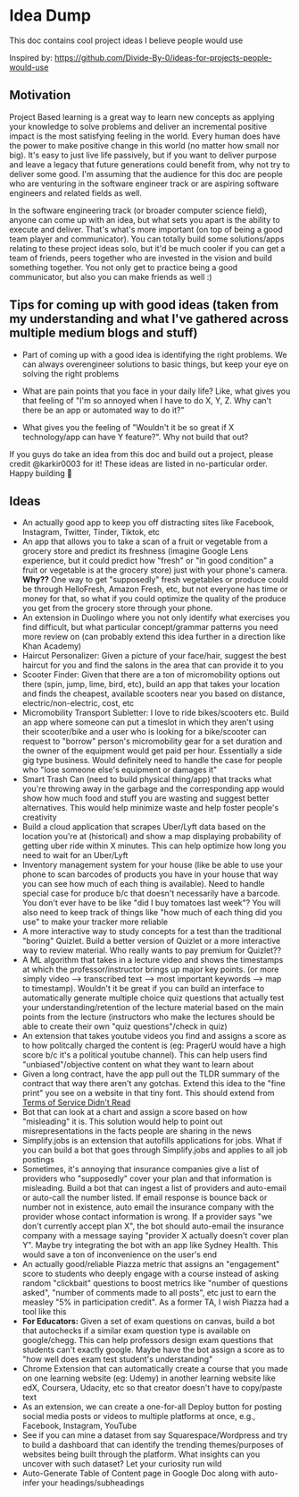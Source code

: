 # Idea Dump

This doc contains cool project ideas I believe people would use

Inspired by: https://github.com/Divide-By-0/ideas-for-projects-people-would-use

## Motivation
Project Based learning is a great way to learn new concepts as applying your knowledge to solve problems and deliver an incremental positive impact is the most satisfying feeling in the world. Every human does have the power to make positive change in this world (no matter how small nor big). It's easy to just live life passively, but if you want to deliver purpose and leave a legacy that future generations could benefit from, why not try to deliver some good. I'm assuming that the audience for this doc are people who are venturing in the software engineer track or are aspiring software engineers and related fields as well. 

In the software engineering track (or broader computer science field), anyone can come up with an idea, but what sets you apart is the ability to execute and deliver. That's what's more important (on top of being a good team player and communicator). You can totally build some solutions/apps relating to these project ideas solo, but it'd be much cooler if you can get a team of friends, peers together who are invested in the vision and build something together. You not only get to practice being a good communicator, but also you can make friends as well :)

## Tips for coming up with good ideas (taken from my understanding and what I've gathered across multiple medium blogs and stuff)

* Part of coming up with a good idea is identifying the right problems. We can always overengineer solutions to basic things, but keep your eye on solving the right problems

* What are pain points that you face in your daily life? Like, what gives you that feeling of "I'm so annoyed when I have to do X, Y, Z. Why can't there be an app or automated way to do it?"

* What gives you the feeling of "Wouldn't it be so great if X technology/app can have Y feature?". Why not build that out?

If you guys do take an idea from this doc and build out a project, please credit @karkir0003 for it! These ideas are listed in no-particular order. Happy building :construction_worker:

## Ideas

* An actually good app to keep you off distracting sites like Facebook, Instagram, Twitter, Tinder, Tiktok, etc
* An app that allows you to take a scan of a fruit or vegetable from a grocery store and predict its freshness (imagine Google Lens experience, but it could predict how "fresh" or "in good condition" a fruit or vegetable is at the grocery store) just with your phone's camera. **Why??** One way to get "supposedly" fresh vegetables or produce could be through HelloFresh, Amazon Fresh, etc, but not everyone has time or money for that, so what if you could optimize the quality of the produce you get from the grocery store through your phone. 
* An extension in Duolingo where you not only identify what exercises you find difficult, but what particular concept/grammar patterns you need more review on (can probably extend this idea further in a direction like Khan Academy)
* Haircut Personalizer: Given a picture of your face/hair, suggest the best haircut for you and find the salons in the area that can provide it to you
* Scooter Finder: Given that there are a ton of micromobility options out there (spin, jump, lime, bird, etc), build an app that takes your location and finds the cheapest, available scooters near you based on distance, electric/non-electric, cost, etc
* Micromobility Transport Subletter: I love to ride bikes/scooters etc. Build an app where someone can put a timeslot in which they aren't using their scooter/bike and a user who is looking for a bike/scooter can request to "borrow" person's micromobility gear for a set duration and the owner of the equipment would get paid per hour. Essentially a side gig type business. Would definitely need to handle the case for people who "lose someone else's equipment or damages it"
* Smart Trash Can (need to build physical thing/app) that tracks what you're throwing away in the garbage and the corresponding app would show how much food and stuff you are wasting and suggest better alternatives. This would help minimize waste and help foster people's creativity
* Build a cloud application that scrapes Uber/Lyft data based on the location you're at (historical) and show a map displaying probability of getting uber ride within X minutes. This can help optimize how long you need to wait for an Uber/Lyft
* Inventory management system for your house (like be able to use your phone to scan barcodes of products you have in your house that way you can see how much of each thing is available). Need to handle special case for produce b/c that doesn't necessarily have a barcode. You don't ever have to be like "did I buy tomatoes last week"? You will also need to keep track of things like "how much of each thing did you use" to make your tracker more reliable
* A more interactive way to study concepts for a test than the traditional "boring" Quizlet. Build a better version of Quizlet or a more interactive way to review material. Who really wants to pay premium for Quizlet??
* A ML algorithm that takes in a lecture video and shows the timestamps at which the professor/instructor brings up major key points. (or more simply video --> transcribed text --> most important keywords --> map to timestamp). Wouldn't it be great if you can build an interface to automatically generate multiple choice quiz questions that actually test your understanding/retention of the lecture material based on the main points from the lecture (instructors who make the lectures should be able to create their own "quiz questions"/check in quiz)
* An extension that takes youtube videos you find and assigns a score as to how politcally charged the content is (eg: PragerU would have a high score b/c it's a political youtube channel). This can help users find "unbiased"/objective content on what they want to learn about
* Given a long contract, have the app pull out the TLDR summary of the contract that way there aren't any gotchas. Extend this idea to the "fine print" you see on a website in that tiny font. This should extend from [Terms of Service Didn't Read](https://tosdr.org/)
* Bot that can look at a chart and assign a score based on how "misleading" it is. This solution would help to point out misrepresentations in the facts people are sharing in the news
* Simplify.jobs is an extension that autofills applications for jobs. What if you can build a bot that goes through Simplify.jobs and applies to all job postings
* Sometimes, it's annoying that insurance companies give a list of providers who "supposedly" cover your plan and that information is misleading. Build a bot that can ingest a list of providers and auto-email or auto-call the number listed. If email response is bounce back or number not in existence, auto email the insurance company with the provider whose contact information is wrong. If a provider says "we don't currently accept plan X", the bot should auto-email the insurance company with a message saying "provider X actually doesn't cover plan Y". Maybe try integrating the bot with an app like Sydney Health. This would save a ton of inconvenience on the user's end
* An actually good/reliable Piazza metric that assigns an "engagement" score to students who deeply engage with a course instead of asking random "clickbait" questions to boost metrics like "number of questions asked", "number of comments made to all posts", etc just to earn the measley "5% in participation credit". As a former TA, I wish Piazza had a tool like this
* **For Educators:** Given a set of exam questions on canvas, build a bot that autochecks if a similar exam question type is available on google/chegg. This can help professors design exam questions that students can't exactly google. Maybe have the bot assign a score as to "how well does exam test student's understanding"
* Chrome Extension that can automatically create a course that you made on one learning website (eg: Udemy) in another learning website like edX, Coursera, Udacity, etc so that creator doesn't have to copy/paste text
* As an extension, we can create a one-for-all Deploy button for posting social media posts or videos to multiple platforms at once, e.g., Facebook, Instagram, YouTube
* See if you can mine a dataset from say Squarespace/Wordpress and try to build a dashboard that can identify the trending themes/purposes of websites being built through the platform. What insights can you uncover with such dataset? Let your curiosity run wild
* Auto-Generate Table of Content page in Google Doc along with auto-infer your headings/subheadings
